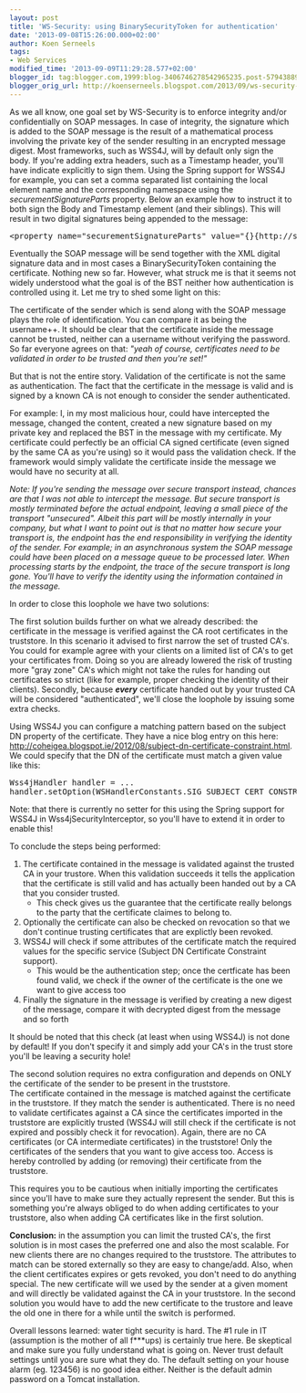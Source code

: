 ```yaml
---
layout: post
title: 'WS-Security: using BinarySecurityToken for authentication'
date: '2013-09-08T15:26:00.000+02:00'
author: Koen Serneels
tags:
- Web Services
modified_time: '2013-09-09T11:29:28.577+02:00'
blogger_id: tag:blogger.com,1999:blog-3406746278542965235.post-579438896262037031
blogger_orig_url: http://koenserneels.blogspot.com/2013/09/ws-security-using-binarysecuritytoken.html
---
```


As we all know, one goal set by WS-Security is to enforce integrity and/or confidentially on SOAP messages. In case of integrity, the signature which is added to the SOAP message is the result of a mathematical process involving the private key of the sender resulting in an encrypted message digest.
 Most frameworks, such as WSS4J, will by default only sign the body. If you're adding extra headers, such as a Timestamp header, you'll have indicate explicitly to sign them. Using the Spring support for WSS4J for example, you can set a comma separated list containing the local element name and the corresponding namespace using the <i>securementSignatureParts</i> property.
 Below an example how to instruct it to both sign the Body and Timestamp element (and their siblings). This will result in two digital signatures being appended to the message: 

<pre class="brush: xml;">
&lt;property name="securementSignatureParts" value="{}{http://schemas.xmlsoap.org/soap/envelope/}Body;{}{http://docs.oasis-open.org/wss/2004/01/oasis-200401-wss-wssecurity-utility-1.0.xsd}Timestamp" /&gt;
</pre>

Eventually the SOAP message will be send together with the XML digital signature data and in most cases a BinarySecurityToken containing the certificate.
Nothing new so far. However, what struck me is that it seems not widely understood what the goal is of the BST neither how authentication is controlled using it. Let me try to shed some light on this:

The certificate of the sender which is send along with the SOAP message plays the role of identification. You can compare it as being the username++. It should be clear that the certificate inside the message cannot be trusted, neither can a username without verifying the password. So far everyone agrees on that: <i>"yeah of course, certificates need to be validated in order to be trusted and then you're set!"</i>

But that is not the entire story. Validation of the certificate is not the same as authentication. The fact that the certificate in the message is valid and is signed by a known CA is not enough to consider the sender authenticated.

For example: I, in my most malicious hour, could have intercepted the message, changed the content, created a new signature based on my private key and replaced the BST in the message with my certificate. My certificate could perfectly be an official CA signed certificate (even signed by the same CA as you're using) so it would pass the validation check. If the framework would simply validate the certificate inside the message we would have no security at all.

 <i>Note: If you're sending the message over secure transport instead, chances are that I was not able to intercept the message. But secure transport is mostly terminated before the actual endpoint, leaving a small piece of the transport "unsecured". Albeit this part will be mostly internally in your company, but what I want to point out is that no matter how secure your transport is, the endpoint has the end responsibility in verifying the identity of the sender. For example; in an asynchronous system the SOAP message could have been placed on a message queue to be processed later.  When processing starts by the endpoint, the trace of the secure transport is long gone. You'll have to verify the identity using the information contained in the message.</i>

In order to close this loophole we have two solutions:

The first solution builds further on what we already described: the certificate in the message is verified against the CA root certificates in the truststore. In this scenario it advised to first narrow the set of trusted CA's. You could for example agree with your clients on a limited list of CA's to get your certificates from. Doing so you are already lowered the risk of trusting more "gray zone" CA's which might not take the rules for handing out certificates so strict (like for example, proper checking the identity of their clients). Secondly, because <b>*every*</b> certificate handed out by your trusted CA will be considered "authenticated", we'll close the loophole by issuing some extra checks.

Using WSS4J you can configure a matching pattern based on the subject DN property of the certificate. They have a nice blog entry on this here: <a href="http://coheigea.blogspot.ie/2012/08/subject-dn-certificate-constraint.html" target="_blank">http://coheigea.blogspot.ie/2012/08/subject-dn-certificate-constraint.html</a>.<br>We could specify that the DN of the certificate must match a given value like this:

<pre class="brush: java;">
Wss4jHandler handler = ... 
handler.setOption(WSHandlerConstants.SIG_SUBJECT_CERT_CONSTRAINTS, "CN = ...");
</pre> 

Note: that there is currently no setter for this using the Spring support for WSS4J in Wss4jSecurityInterceptor, so you'll have to extend it in order to enable this!

To conclude the steps being performed:  

<ol>
	<li>The certificate contained in the message is validated against the trusted CA in your trustore. When this validation succeeds it tells the application that the certificate is still valid and has actually been handed out by a CA that you consider trusted.<ul><li>This check gives us the guarantee that the certificate really belongs to the party that the certificate claimes to belong to. </li></ul>
	</li>
	<li>Optionally the certificate can also be checked on revocation so that we don't continue trusting certificates that are explictly been revoked.</li><li>WSS4J will check if some attributes of the certificate match the required values for the specific service (Subject DN Certificate Constraint support). <ul><li>This would be the authentication step; once the certficate has been found valid, we check if the owner of the certificate is the one we want to give access too</li></ul>
	</li>
	<li>Finally the signature in the message is verified by creating a new digest of the message, compare it with decrypted digest from the message and so forth</li>
</ol>

It should be noted that this check (at least when using WSS4J) is not done by default! If you don't specify it and simply add your CA's in the trust store you'll be leaving a security hole!

The second solution requires no extra configuration and depends on ONLY the certificate of the sender to be present in the truststore.<br>The certificate contained in the message is matched against the certificate in the truststore. If they match the sender is authenticated. There is no need to validate certificates against a CA since the certificates imported in the truststore are explicitly trusted (WSS4J will still check if the certificate is not expired and possibly check it for revocation). Again, there are no CA certificates (or CA intermediate certificates) in the truststore! Only the certificates of the senders that you want to give access too. Access is hereby controlled by adding (or removing) their certificate from the truststore.

This requires you to be cautious when initially importing the certificates since you'll have to make sure they actually represent the sender. But this is something you're always obliged to do when adding certificates to your truststore, also when adding CA certificates like in the first solution.

<b>Conclusion:</b> in the assumption you can limit the trusted CA's, the first solution is in most cases the preferred one and also the most scalable. For new clients there are no changes required to the truststore. The attributes to match can be stored externally so they are easy to change/add. Also, when the client certificates expires or gets revoked, you don't need to do anything special. The new certificate will we used by the sender at a given moment and will directly be validated against the CA in your truststore. In the second solution you would have to add the new certificate to the trustore and leave the old one in there for a while until the switch is performed.

Overall lessons learned: water tight security is hard. The #1 rule in IT (assumption is the mother of all f***ups) is certainly true here. Be skeptical and make sure you fully understand what is going on. Never trust default settings until you are sure what they do. The default setting on your house alarm (eg. 123456) is no good idea either. Neither is the default admin password on a Tomcat installation.
